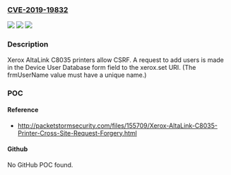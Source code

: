 ### [CVE-2019-19832](https://cve.mitre.org/cgi-bin/cvename.cgi?name=CVE-2019-19832)
![](https://img.shields.io/static/v1?label=Product&message=n%2Fa&color=blue)
![](https://img.shields.io/static/v1?label=Version&message=n%2Fa&color=blue)
![](https://img.shields.io/static/v1?label=Vulnerability&message=n%2Fa&color=brighgreen)

### Description

Xerox AltaLink C8035 printers allow CSRF. A request to add users is made in the Device User Database form field to the xerox.set URI. (The frmUserName value must have a unique name.)

### POC

#### Reference
- http://packetstormsecurity.com/files/155709/Xerox-AltaLink-C8035-Printer-Cross-Site-Request-Forgery.html

#### Github
No GitHub POC found.

